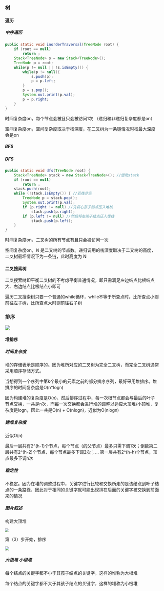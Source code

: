 ### 树

#### 遍历

##### 中序遍历

```java
public static void inorderTraversal(TreeNode root) {
    if (root == null)
        return ;
    Stack<TreeNode> s = new Stack<TreeNode>();
    TreeNode p = root;
    while(p != null || !s.isEmpty()) {
        while(p != null){
            s.push(p);
            p = p.left;
        }
        p = s.pop();
        System.out.print(p.val);
        p = p.right;
    }
}
```

时间复杂度on，每个节点会被且只会被访问1次 （递归和非递归复杂度都是on）

空间复杂度on，空间复杂度取决于栈深度，在二叉树为一条链情况时栈最大深度会是on

##### BFS



##### DFS

```java
public static void dfs(TreeNode root) {
    Stack<TreeNode> stack = new Stack<TreeNode>(); //借助stack
    if (root == null)
        return ;
    stack.push(root);
    while (!stack.isEmpty()) { //若栈非空
        TreeNode p = stack.pop();
        System.out.print(p.val);
        if (p.right != null) //先将右孩子结点压入堆栈
            stack.push(p.right);
        if (p.left != null) //然后将左孩子结点压入堆栈
            stack.push(p.left);
    }
}
```

时间复杂度on，二叉树的所有节点有且只会被访问一次

空间复杂度on，*N* 是二叉树的节点数。递归调用的栈深度取决于二叉树的高度，二叉树最坏情况下为一条链，此时高度为 N

#### 二叉搜索树

二叉搜索树即平衡二叉树的不考虑平衡普通情况，即只需满足左边结点比根结点大、右边结点比根结点小即可

遍历二叉搜索树只要一个普通的while循环，while不等于所查点时，比所查点小则前往左子树，比所查点大时则前往右子树

### 排序

![](D:/ideaprojects/School-Notes/面试/pic/sort.png)

#### 堆排序

##### 时间复杂度

堆的存储表示是顺序的。因为堆所对应的二叉树为完全二叉树，而完全二叉树通常采用顺序存储方式。

当想得到一个序列中第k个最小的元素之前的部分排序序列，最好采用堆排序。堆排序的时间复杂度是O(n*logn)

因为构建堆的复杂度是O(n)，然后排序过程中，每一次根节点都会与最后的叶子节点交换，一共是n次，而每一次交换都会进行堆的调整以适应大顶堆/小顶堆，复杂度是logn，因此一共是O(n) + O(nlogn)，近似为O(nlogn)

##### 建堆复杂度

近似O(n)

最后一层共有2^(h-1)个节点，每个节点（的父节点）最多只需下调1次；倒数第二层共有2^(h-2)个节点，每个节点最多下调2次；... 第一层共有2^(h-h)个节点，顶点最多下调h次

##### 稳定性

不稳定。因为在堆的调整过程中，关键字进行比较和交换所走的是该结点到叶子结点的一条路径，因此对于相同的关键字就可能出现排在后面的关键字被交换到前面来的情况

##### 图片叙述

构建大顶堆

<img src="/dui1.png" style="zoom:70%;" />

第（3）步开始，排序

<img src="/dui2.png" style="zoom:80%;" />

##### 大根堆 小根堆

每个结点的关键字都不小于其孩子结点的关键字，这样的堆称为大根堆

每个结点的关键字都不大于其孩子结点的关键字，这样的堆称为小根堆


